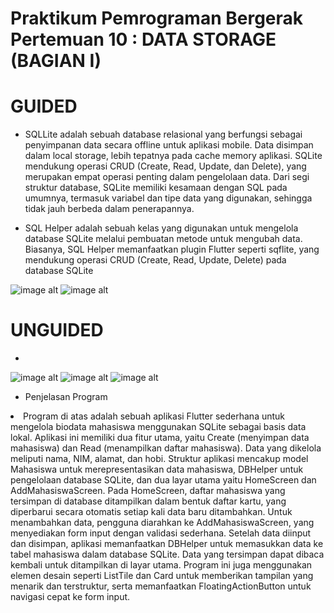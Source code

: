 # Praktikum Pemrograman Bergerak Pertemuan 10 : DATA STORAGE (BAGIAN I)

# GUIDED
- SQLLite adalah sebuah database relasional yang berfungsi sebagai penyimpanan data secara offline untuk aplikasi mobile. Data disimpan dalam local storage, lebih tepatnya pada cache memory aplikasi. SQLite mendukung operasi CRUD (Create, Read, Update, dan Delete), yang merupakan empat operasi penting dalam pengelolaan data.
Dari segi struktur database, SQLite memiliki kesamaan dengan SQL pada umumnya, termasuk variabel dan tipe data yang digunakan, sehingga tidak jauh berbeda dalam penerapannya.

- SQL Helper adalah sebuah kelas yang digunakan untuk mengelola database SQLite melalui pembuatan metode untuk mengubah data. Biasanya, SQL Helper memanfaatkan plugin Flutter seperti sqflite, yang mendukung operasi CRUD (Create, Read, Update, Delete) pada database SQLite

![image alt](https://github.com/chairulanam1605/Praktikum_PPB/blob/main/GUIDED10_1.png)
![image alt](https://github.com/chairulanam1605/Praktikum_PPB/blob/main/GUIDED10_2.png)

# UNGUIDED
- 
![image alt](https://github.com/chairulanam1605/Praktikum_PPB/blob/main/UNGUIDED10_1.png)
![image alt](https://github.com/chairulanam1605/Praktikum_PPB/blob/main/UNGUIDED10_2.png)
![image alt](https://github.com/chairulanam1605/Praktikum_PPB/blob/main/UNGUIDED10_3.png)

- Penjelasan Program
<li> Program di atas adalah sebuah aplikasi Flutter sederhana untuk mengelola biodata mahasiswa menggunakan SQLite sebagai basis data lokal. Aplikasi ini memiliki dua fitur utama, yaitu Create (menyimpan data mahasiswa) dan Read (menampilkan daftar mahasiswa). Data yang dikelola meliputi nama, NIM, alamat, dan hobi. Struktur aplikasi mencakup model Mahasiswa untuk merepresentasikan data mahasiswa, DBHelper untuk pengelolaan database SQLite, dan dua layar utama yaitu HomeScreen dan AddMahasiswaScreen. Pada HomeScreen, daftar mahasiswa yang tersimpan di database ditampilkan dalam bentuk daftar kartu, yang diperbarui secara otomatis setiap kali data baru ditambahkan. Untuk menambahkan data, pengguna diarahkan ke AddMahasiswaScreen, yang menyediakan form input dengan validasi sederhana. Setelah data diinput dan disimpan, aplikasi memanfaatkan DBHelper untuk memasukkan data ke tabel mahasiswa dalam database SQLite. Data yang tersimpan dapat dibaca kembali untuk ditampilkan di layar utama. Program ini juga menggunakan elemen desain seperti ListTile dan Card untuk memberikan tampilan yang menarik dan terstruktur, serta memanfaatkan FloatingActionButton untuk navigasi cepat ke form input.
